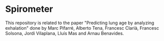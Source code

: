 # Spirometer

This repository is related to the paper "Predicting lung age by analyzing exhalation" done by Marc Pifarré, Alberto Tena, Francesc Clarià, Francesc Solsona, Jordi Vilaplana, Lluís Mas and Arnau Benavides.
